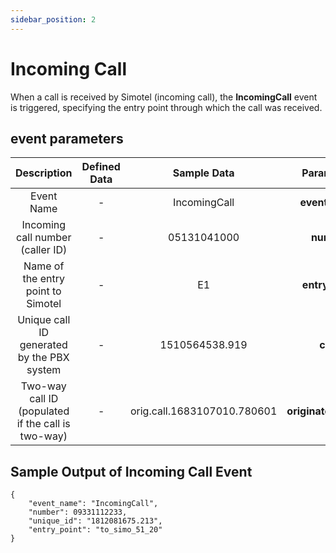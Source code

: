 ```yaml
---
sidebar_position: 2
---
```

# Incoming Call

When a call is received by Simotel (incoming call), the **IncomingCall** event is triggered, specifying the entry point through which the call was received.

##  event parameters
<div class="custom-table">

|                   Description                  | Defined Data |   Sample Data   |     Parameters     |
|:---------------------------------------------:|:------------:|:---------------:|:------------------:|
|                 Event Name                    |       -      |  IncomingCall   |   **event_name**   |
|        Incoming call number (caller ID)       |       -      |   05131041000   |     **number**     |
|          Name of the entry point to Simotel   |       -      |       E1        |   **entry_point**  |
| Unique call ID generated by the PBX system    |       -      | 1510564538.919  |       **cuid**      |
| Two-way call ID (populated if the call is two-way) |       -      | orig.call.1683107010.780601 | **originated_call_id** |

## Sample Output of Incoming Call Event
```shell
{
    "event_name": "IncomingCall",
    "number": 09331112233,
    "unique_id": "1812081675.213",
    "entry_point": "to_simo_51_20"
}
```